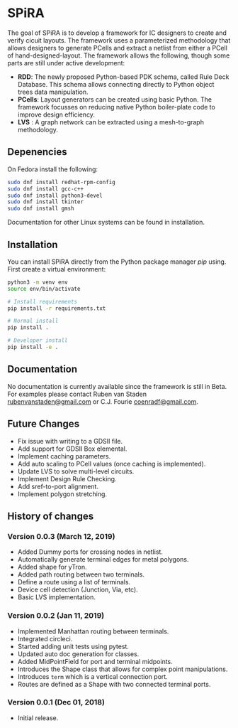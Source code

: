 # SPiRA

The goal of SPiRA is to develop a framework for IC designers to create and verify cicuit layouts. 
The framework uses a parameterized methodology that allows designers to generate PCells and 
extract a netlist from either a PCell of hand-designed-layout. The framework allows the 
following, though some parts are still under active development:

* **RDD**: The newly proposed Python-based PDK schema, called Rule Deck Database. This schema allows connecting directly to Python object trees data manipulation.
* **PCells**: Layout generators can be created using basic Python. The framework focusses on reducing native Python boiler-plate code to improve design efficiency.
* **LVS** : A graph network can be extracted using a mesh-to-graph methodology. 
<!-- * **DRC** (experimental): Rule checking are done by placing parameter rescritions, and connecting to a Template Cell created defined in the RDD.  -->

## Depenencies

On Fedora install the following:

```bash
sudo dnf install redhat-rpm-config
sudo dnf install gcc-c++
sudo dnf install python3-devel
sudo dnf install tkinter
sudo dnf install gmsh
```

<!-- Documentation for other Linux systems can be found in [installation](https://spira.readthedocs.io/en/latest/installation.html) -->
Documentation for other Linux systems can be found in installation.

## Installation

You can install SPiRA directly from the Python package manager *pip* using.
First create a virtual environment:

```bash
python3 -m venv env
source env/bin/activate

# Install requirements
pip install -r requirements.txt

# Normal install
pip install .

# Developer install
pip install -e .
```

## Documentation

No documentation is currently available since the framework is still in Beta.
For examples please contact Ruben van Staden <rubenvanstaden@gmail.com> or C.J. Fourie <coenradf@gmail.com>.

<!-- The complete framework [documentation](https://spira.readthedocs.io/en/latest/overview.html) explains the basics of the RDD and PCell API. Note that the DRC and LVS modules are still being developed.
Examples of using the PCell implementation is given in [examples](https://github.com/rubenvanstaden/spira/tree/master/demo). -->


## Future Changes
* Fix issue with writing to a GDSII file.
* Add support for GDSII Box elemental.
* Implement caching parameters.
* Add auto scaling to PCell values (once caching is implemented).
* Update LVS to solve multi-level circuits.
* Implement Design Rule Checking.
* Add sref-to-port alignment.
* Implement polygon stretching.


## History of changes

### Version 0.0.3 (March 12, 2019)
* Added Dummy ports for crossing nodes in netlist.
* Automatically generate terminal edges for metal polygons.
* Added shape for yTron.
* Added path routing between two terminals.
* Define a route using a list of terminals.
* Device cell detection (Junction, Via, etc).
* Basic LVS implementation.

### Version 0.0.2 (Jan 11, 2019)
* Implemented Manhattan routing between terminals.
* Integrated circleci.
* Started adding unit tests using pytest.
* Updated auto doc generation for classes.
* Added MidPointField for port and terminal midpoints.
* Introduces the Shape class that allows for complex point manipulations.
* Introduces `term` which is a vertical connection port.
* Routes are defined as a Shape with two connected terminal ports.

### Version 0.0.1 (Dec 01, 2018)
* Initial release.
